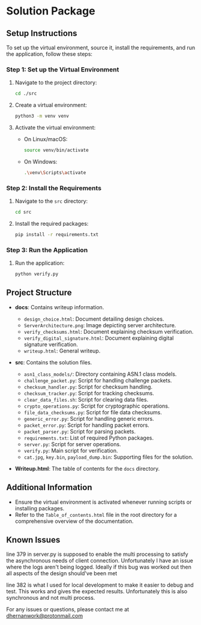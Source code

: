 # Solution Package

## Setup Instructions

To set up the virtual environment, source it, install the requirements, and run the application, follow these steps:

### Step 1: Set up the Virtual Environment

1. Navigate to the project directory:
    ```bash
    cd ./src
    ```

2. Create a virtual environment:
    ```bash
    python3 -m venv venv
    ```

3. Activate the virtual environment:
    - On Linux/macOS:
        ```bash
        source venv/bin/activate
        ```
    - On Windows:
        ```bash
        .\venv\Scripts\activate
        ```

### Step 2: Install the Requirements

1. Navigate to the `src` directory:
    ```bash
    cd src
    ```

2. Install the required packages:
    ```bash
    pip install -r requirements.txt
    ```

### Step 3: Run the Application

1. Run the application:
    ```bash
    python verify.py
    ```

## Project Structure

- **docs**: Contains writeup information.
  - `design_choice.html`: Document detailing design choices.
  - `ServerArchitecture.png`: Image depicting server architecture.
  - `verify_checksums.html`: Document explaining checksum verification.
  - `verify_digital_signature.html`: Document explaining digital signature verification.
  - `writeup.html`: General writeup.
  
- **src**: Contains the solution files.
  - `asn1_class_models/`: Directory containing ASN.1 class models.
  - `challenge_packet.py`: Script for handling challenge packets.
  - `checksum_handler.py`: Script for checksum handling.
  - `checksum_tracker.py`: Script for tracking checksums.
  - `clear_data_files.sh`: Script for clearing data files.
  - `crypto_operations.py`: Script for cryptographic operations.
  - `file_data_checksums.py`: Script for file data checksums.
  - `generic_error.py`: Script for handling generic errors.
  - `packet_error.py`: Script for handling packet errors.
  - `packet_parser.py`: Script for parsing packets.
  - `requirements.txt`: List of required Python packages.
  - `server.py`: Script for server operations.
  - `verify.py`: Main script for verification.
  - `cat.jpg`, `key.bin`, `payload_dump.bin`: Supporting files for the solution.

- **Writeup.html**: The table of contents for the `docs` directory.

## Additional Information

- Ensure the virtual environment is activated whenever running scripts or installing packages.
- Refer to the `Table_of_contents.html` file in the root directory for a comprehensive overview of the documentation.

## Known Issues
line 379 in server.py is supposed to enable the multi processing to satisfy the asynchronous needs of client connection. Unfortunately I have an issue where the logs aren't being logged. Ideally if this bug was worked out then all aspects of the design should've been met

line 382 is what I used for local development to make it easier to debug and test. This works and gives the expected results. Unfortunately this is also synchronous and not multi process.

For any issues or questions, please contact me at dhernanwork@protonmail.com
